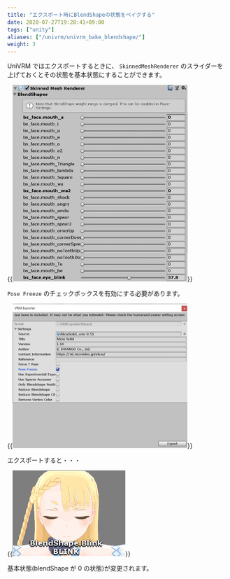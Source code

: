 ```yaml
---
title: "エクスポート時にBlendShapeの状態をベイクする"
date: 2020-07-27T19:28:41+09:00
tags: ["unity"]
aliases: ["/univrm/univrm_bake_blendshape/"]
weight: 3
---
```


UniVRM ではエクスポートするときに、 `SkinnedMeshRenderer` のスライダーを上げておくとその状態を基本状態にすることができます。

{{<img width="400" src="images/vrm/blendshape_value.jpg" >}}

`Pose Freeze` のチェックボックスを有効にする必要があります。

{{<img width="400" src="images/vrm/check_freeze.jpg">}}

エクスポートすると・・・

{{<img src="images/vrm/bake_blink.gif">}}

基本状態(blendShape が 0 の状態)が変更されます。




